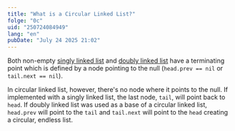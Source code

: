 ```yaml
---
title: "What is a Circular Linked List?"
folge: "0c"
uid: "250724084949"
lang: "en"
pubDate: "July 24 2025 21:02"
---
```


Both non-empty [singly linked list](/en/note/250721125422-en/) and [doubly linked list](/en/note/250722115213-en/) have a terminating point which is defined by a node pointing to the null (`head.prev == nil` or `tail.next == nil`).

In circular linked list, however, there's no node where it points to the null. If implemented with a singly linked list, the last node, `tail`, will point back to `head`. If doubly linked list was used as a base of a circular linked list, `head.prev` will point to the `tail` and `tail.next` will point to the `head` creating a circular, endless list.